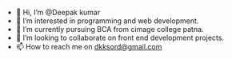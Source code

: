 - 👋 Hi, I’m @Deepak kumar
- 👀 I’m interested in programming and web development.
- 🌱 I’m currently pursuing BCA from cimage college patna.
- 💞️ I’m looking to collaborate on front end development projects.
- 📫 How to reach me on dkksord@gmail.com

<!---
Deepaksor/Deepaksor is a ✨ special ✨ repository because its `README.md` (this file) appears on your GitHub profile.
You can click the Preview link to take a look at your changes.
--->
